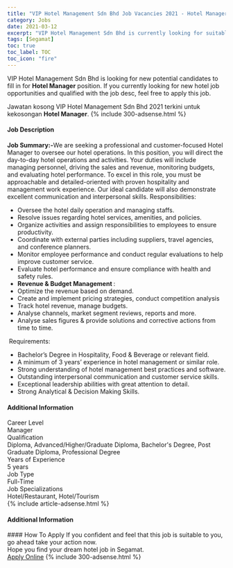 ```yaml
---
title: "VIP Hotel Management Sdn Bhd Job Vacancies 2021 - Hotel Manager" 
category: Jobs 
date: 2021-03-12 
excerpt: "VIP Hotel Management Sdn Bhd is currently looking for suitable person to fill in the Hotel Manager which positioned at Segamat" 
tags: [Segamat] 
toc: true 
toc_label: TOC 
toc_icon: "fire" 
--- 
```


<p>VIP Hotel Management Sdn Bhd is looking for new potential candidates to fill in for <b>Hotel Manager</b> position. If you currently looking for new hotel job opportunities and qualified with the job desc, feel free to apply this job.
</p>Jawatan kosong VIP Hotel Management Sdn Bhd 2021 terkini untuk kekosongan <b>Hotel Manager</b>. 
{% include 300-adsense.html %} 
<div><div><div><div><div><h4>Job Description</h4></div><div><div><span><div><p><strong>Job Summary:-</strong>We are seeking a professional and customer-focused Hotel Manager to oversee our hotel operations. In this position, you will direct the day-to-day hotel operations and activities. Your duties will include managing personnel, driving the sales and revenue, monitoring budgets, and evaluating hotel performance.&#160;To excel in this role, you must be approachable and detailed-oriented with proven hospitality and management work experience. Our ideal candidate will also demonstrate excellent communication and interpersonal skills.&#160;Responsibilities:</p><ul><li>Oversee the hotel daily operation and managing staffs.</li><li>Resolve issues regarding hotel services, amenities, and policies.</li><li>Organize activities and assign responsibilities to employees to ensure productivity.</li><li>Coordinate with external parties including suppliers, travel agencies, and conference planners.</li><li>Monitor employee performance and conduct regular evaluations to help improve customer service.</li><li>Evaluate hotel performance and ensure compliance with health and safety rules.</li><li><strong>Revenue &amp; Budget Management </strong>:</li><li>Optimize the revenue based on demand.</li><li>Create and implement pricing strategies, conduct competition analysis</li><li>Track hotel revenue, manage budgets.</li><li>Analyse channels, market segment reviews, reports and more.</li><li>Analyse sales figures &amp; provide solutions and corrective actions from time to time.</li></ul><p>&#160;Requirements:</p><ul><li>Bachelor&#8217;s Degree in Hospitality, Food &amp; Beverage or relevant field.</li><li>A minimum of 3 years&#8217; experience in hotel management or similar role.</li><li>Strong understanding of hotel management best practices and software.</li><li>Outstanding interpersonal communication and customer service skills.</li><li>Exceptional leadership abilities with great attention to detail.</li><li>Strong Analytical &amp; Decision Making Skills.</li></ul></div></span></div></div></div></div><div><div><div><h4>Additional Information</h4></div><div><div><div><div><div><div><div><span>Career Level</span></div><div><span>Manager</span></div></div></div></div><div><div><div><div><span>Qualification</span></div><div><span>Diploma, Advanced/Higher/Graduate Diploma, Bachelor's Degree, Post Graduate Diploma, Professional Degree</span></div></div></div></div><div><div><div><div><span>Years of Experience</span></div><div><span>5 years</span></div></div></div></div><div><div><div><div><span>Job Type</span></div><div><span>Full-Time</span></div></div></div></div><div><div><div><div><span>Job Specializations</span></div><div><span>Hotel/Restaurant, Hotel/Tourism</span></div></div></div></div></div></div></div></div></div></div></div> 
{% include article-adsense.html %} 
<div><h4>Additional Information</h4></div> 
#### How To Apply 
If you confident and feel that this job is suitable to you, go ahead take your action now. <br/> 
Hope you find your dream hotel job in Segamat. <br/> 
<a href="https://www.jobstreet.com.my/en/job/hotel-manager-4501034?jobId=jobstreet-my-job-4501034" class="btn btn--info" target="_blank" rel="nofollow noopenner">Apply Online</a> 
{% include 300-adsense.html %} 